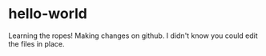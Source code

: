 # hello-world
Learning the ropes!
Making changes on github. I didn't know you could edit the files in place.
